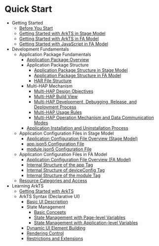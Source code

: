 # Quick Start
- Getting Started
  - [Before You Start](start-overview.md)
  - [Getting Started with ArkTS in Stage Model](start-with-ets-stage.md)
  - [Getting Started with ArkTS in FA Model](start-with-ets-fa.md)
  - [Getting Started with JavaScript in FA Model](start-with-js-fa.md)  
- Development Fundamentals
  - Application Package Fundamentals
    - [Application Package Overview](application-package-overview.md)
    - Application Package Structure
      - [Application Package Structure in Stage Model](application-package-structure-stage.md)
      - [Application Package Structure in FA Model](application-package-structure-fa.md)
      - [HAR File Structure](har-structure.md)
    - Multi-HAP Mechanism
      - [Multi-HAP Design Objectives](multi-hap-objective.md)
      - [Multi-HAP Build View](multi-hap-build-view.md)
      - [Multi-HAP Development, Debugging, Release, and Deployment Process](multi-hap-release-deployment.md)
      - [Multi-HAP Usage Rules](multi-hap-rules.md)
      - [Multi-HAP Operation Mechanism and Data Communication Modes](multi-hap-principles.md)
    - [Application Installation and Uninstallation Process](application-package-install-uninstall.md)
  - Application Configuration Files in Stage Model
    - [Application Configuration File Overview (Stage Model)](application-configuration-file-overview-stage.md)
    - [app.json5 Configuration File](app-configuration-file.md)
    - [module.json5 Configuration File](module-configuration-file.md)
  - Application Configuration Files in FA Model
    - [Application Configuration File Overview (FA Model)](application-configuration-file-overview-fa.md)
    - [Internal Structure of the app Tag](app-structure.md)
    - [Internal Structure of deviceConfig Tag](deviceconfig-structure.md)
    - [Internal Structure of the module Tag](module-structure.md)
  - [Resource Categories and Access](resource-categories-and-access.md)
- Learning ArkTS
    - [Getting Started with ArkTS](arkts-get-started.md)
    - ArkTS Syntax (Declarative UI)
      - [Basic UI Description](arkts-basic-ui-description.md)
      - State Management
        - [Basic Concepts](arkts-state-mgmt-concepts.md)
        - [State Management with Page-level Variables](arkts-state-mgmt-page-level.md)
        - [State Management with Application-level Variables](arkts-state-mgmt-application-level.md)
      - [Dynamic UI Element Building](arkts-dynamic-ui-elememt-building.md)
      - [Rendering Control](arkts-rendering-control.md)
      - [Restrictions and Extensions](arkts-restrictions-and-extensions.md)